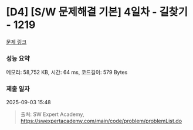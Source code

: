 # [D4] [S/W 문제해결 기본] 4일차 - 길찾기 - 1219 

[문제 링크](https://swexpertacademy.com/main/code/problem/problemDetail.do?contestProbId=AV14geLqABQCFAYD) 

### 성능 요약

메모리: 58,752 KB, 시간: 64 ms, 코드길이: 579 Bytes

### 제출 일자

2025-09-03 15:48



> 출처: SW Expert Academy, https://swexpertacademy.com/main/code/problem/problemList.do